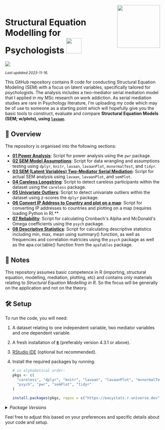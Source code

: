 
<img src='logo/Hex.png' align="right" height="139" />

# Structural Equation Modelling for Psychologists  <img src="https://media.giphy.com/media/1oGT95WukVFcRO1OFZ/giphy.gif" width="50">

[![](https://img.shields.io/badge/Language-R-blue)](http://cran.r-project.org/)

<sub>*Last updated 2023-11-16.*</sub>

This GitHub repository contains R code for conducting Structural Equation Modeling (SEM) with a focus on latent variables, specifically tailored for psychologists. The analysis includes a two-mediator serial mediation model that I applied in my MSc research on work addiction. As serial mediation studies are rare in Psychology literature, I'm uploading my code which may be of use to someone as a starting point which will hopefully give you the basic tools to construct, evaluate and compare **Structural Equation Models (SEM; w/plots), using [`lavaan`](http://lavaan.ugent.be/)**. 
## :telescope: Overview

The repository is organised into the following sections:

- **[01 Power Analysis](/R/01_Power_Analysis.R)**: Script for power analysis using the `pwr` package.
- **[02 SEM Model Assumptions](/R/02_SEM_Model_Assumptions.R)**: Script for data wrangling and assumptions testing using `dplyr`, `knitr`, `lavaan`, `lavaanPlot`, `mvnormalTest`, and `tidyr`.
- **[03 SEM (Latent Variables) Two-Mediator Serial Mediation](/R/03_SEM_(Latent_Variables)_Two-Mediator_Serial_Mediation.R)**: Script for actual SEM analysis using `lavaan`, `lavaanPlot`, and `semPlot`.
- **[04 Careless Longstring](/R/04_Careless_Longstring.R)**: Script to detect careless participants within the dataset using the `careless` package.
- **[05 Univariate Outliers](/R/05_Univariate_Outliers.R)**: Script to detect univariate outliers within the dataset using z-scores  the `dplyr` package.
- **[06 Convert IP Address to Country and plot on a map](/R/06_Convert_IP_Address_to_Country_and_plot_on_map.R)**: Script for converting IP addresses to countries and plotting on a map (requires loading Python in R).**
- **[07 Reliability](/R/07_Reliability_(Cronbach's_Alpha_and_McDonald's_Omega_Coefficients).R)**: Script for calculating Cronbach's Alpha and McDonald's Omega coefficients using the `psych` package.
- **[08 Descriptive Statistics](/R/08_Descriptive_Stats.R)**: Script for calculating descriptive statistics including min, max, mean using summary() function, as well as frequencies and correlation matricies using the `psych` package as well as the apa.cor.table() function from the `apaTables` package.

## :scroll: Notes

This repository assumes basic competence in R (importing, structural equation, modelling, mediation, plotting, etc) and contains only materials relating to *Structural Equation Modelling in R*. So the focus will be generally on the application and not on the theory.  

## :hammer_and_wrench: Setup

To run the code, you will need:

1. A dataset relating to one independent variable, two mediator variables and one dependent variable.
2. A fresh installation of [**`R`**](https://cran.r-project.org/) (preferably version 4.3.1 or above).
3. [RStudio IDE](https://www.rstudio.com/products/rstudio/download/) (optional but recommended).
4. Install the required packages by running:

   ```R
   # in alphabetical order:
   pkgs <- c(
     "careless", "dplyr", "knitr", "lavaan", "lavaanPlot", "mvnormalTest",
     "psych", "pwr", "semPlot", "tidyr"
   )

   install.packages(pkgs, repos = c("https://easystats.r-universe.dev", getOption("repos")))

<details>
<summary>
<i>Package Versions</i>
</summary>
   
Run on Windows 11 x64 (build 22621), with R version 4.3.1.

The packages used here:

- `careless` 1.2.2(*CRAN*)
- `dplyr` 1.1.3 (*CRAN*)
- `knitr` 1.45 (*CRAN*)
- `lavaan` 0.6-16 (*CRAN*)
- `lavaanPlot` 0.6.2 (*CRAN*)
- `mvnormalTest` 1.0.0 (*CRAN*)
- `psych` 2.3.9 (*CRAN*)
- `pwr` 1.3-0 (*CRAN*)
- `semPlot` 1.1.6 (*CRAN*)
- `tidyr` 1.3.0 (*CRAN*)

</details>

Feel free to adjust this based on your preferences and specific details about your code and setup.
